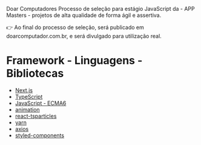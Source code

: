 Doar Computadores
Processo de seleção para estágio JavaScript da - APP Masters - projetos de alta qualidade de forma ágil e assertiva.

👉 Ao final do processo de seleção, será publicado em doarcomputador.com.br, e será divulgado para utilização real.
#  Framework - Linguagens - Bibliotecas

- [Next.js](https://axios-http.com/ptbr/)
- [TypeScript](https://axios-http.com/ptbr/)
- [JavaScript - ECMA6](https://axios-http.com/ptbr/)
- [animation](https://axios-http.com/ptbr/)
- [react-tsparticles](https://axios-http.com/ptbr/)
- [yarn](https://axios-http.com/ptbr/)
- [axios](https://axios-http.com/ptbr/)
- [styled-components](https://styled-components.com/)

